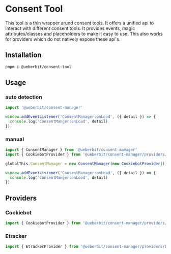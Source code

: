 # Consent Tool

This tool is a thin wrapper arund consent tools. It offers a unified api to interact with different consent tools. It provides events, magic attributes/classes and placeholders to make it easy to use. This also works for providers which do not natively expose these api's.

## Installation

```bash
pnpm i @ueberbit/consent-tool
```

## Usage

### auto detection
```javascript
import '@ueberbit/consent-manager'

window.addEventListener('ConsentManager:onLoad', ({ detail }) => {
  console.log('ConsentManger:onLoad', detail)
})
```

### manual
```javascript
import { ConsentManager } from '@ueberbit/consent-manager'
import { CookiebotProvider } from '@ueberbit/consent-manager/providers/CookieBot'

globalThis.ConsentManager = new ConsentManager(new CookiebotProvider())

window.addEventListener('ConsentManager:onLoad', ({ detail }) => {
  console.log('ConsentManger:onLoad', detail)
})
```

## Providers

### Cookiebot
```javascript
import { CookiebotProvider } from '@ueberbit/consent-manager/providers/CookieBot'
```

### Etracker
```javascript
import { EtrackerProvider } from '@ueberbit/consent-manager/providers/Etracker'
```
